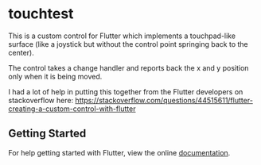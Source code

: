# touchtest

This is a custom control for Flutter which implements a touchpad-like surface (like a joystick but without the control point springing back to the center).

The control takes a change handler and reports back the x and y position only when it is being moved.

I had a lot of help in putting this together from the Flutter developers on stackoverflow here: https://stackoverflow.com/questions/44515611/flutter-creating-a-custom-control-with-flutter

## Getting Started

For help getting started with Flutter, view the  online
[documentation](http://flutter.io/).
